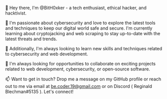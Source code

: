 👋 Hey there, I'm @BitH0xker - a tech enthusiast, ethical hacker, and hacktivist.

👀 I'm passionate about cybersecurity and love to explore the latest tools and techniques to keep our digital world safe and secure. I'm currently learning about cryptojacking and web scraping to stay up-to-date with the latest threats and trends.

🌱 Additionally, I'm always looking to learn new skills and techniques related to cybersecurity and web development.

💞️ I'm always looking for opportunities to collaborate on exciting projects related to web development, cybersecurity, or open-source software.

📫 Want to get in touch? Drop me a message on my GitHub profile or reach out to me via email at be.coder.19@gmail.com or on Discord ( Reginald Blechman#5135 ). Let's connect!
